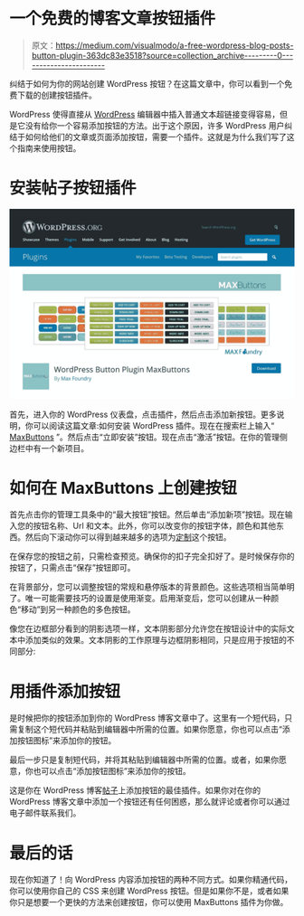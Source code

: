 # 一个免费的博客文章按钮插件

> 原文：<https://medium.com/visualmodo/a-free-wordpress-blog-posts-button-plugin-363dc83e3518?source=collection_archive---------0----------------------->

纠结于如何为你的网站创建 WordPress 按钮？在这篇文章中，你可以看到一个免费下载的创建按钮插件。

WordPress 使得直接从 [WordPress](https://visualmodo.com/wordpress-themes/) 编辑器中插入普通文本超链接变得容易，但是它没有给你一个容易添加按钮的方法。出于这个原因，许多 WordPress 用户纠结于如何给他们的文章或页面添加按钮，需要一个插件。这就是为什么我们写了这个指南来使用按钮。

# 安装帖子按钮插件

![](img/6cee8a399630a57061f5b484704e9fee.png)

首先，进入你的 WordPress 仪表盘，点击插件，然后点击添加新按钮。更多说明，你可以阅读这篇文章:如何安装 WordPress 插件。现在在搜索栏上输入“ [MaxButtons](https://wordpress.org/plugins/maxbuttons/) ”。然后点击“立即安装”按钮。现在点击“激活”按钮。在你的管理侧边栏中有一个新项目。

# 如何在 MaxButtons 上创建按钮

首先点击你的管理工具条中的“最大按钮”按钮。然后单击“添加新项”按钮。现在输入您的按钮名称、Url 和文本。此外，你可以改变你的按钮字体，颜色和其他东西。然后向下滚动你可以得到越来越多的选项为[定制](https://visualmodo.com/blog/)这个按钮。

在保存您的按钮之前，只需检查预览。确保你的扣子完全扣好了。是时候保存你的按钮了，只需点击“保存”按钮即可。

在背景部分，您可以调整按钮的常规和悬停版本的背景颜色。这些选项相当简单明了。唯一可能需要技巧的设置是使用渐变。启用渐变后，您可以创建从一种颜色“移动”到另一种颜色的多色按钮。

像您在边框部分看到的阴影选项一样，文本阴影部分允许您在按钮设计中的实际文本中添加类似的效果。文本阴影的工作原理与边框阴影相同，只是应用于按钮的不同部分:

# 用插件添加按钮

是时候把你的按钮添加到你的 WordPress 博客文章中了。这里有一个短代码，只需复制这个短代码并粘贴到编辑器中所需的位置。如果你愿意，你也可以点击“添加按钮图标”来添加你的按钮。

最后一步只是复制短代码，并将其粘贴到编辑器中所需的位置。或者，如果你愿意，你也可以点击“添加按钮图标”来添加你的按钮。

这是你在 WordPress 博客[帖子](https://awards.visualmodo.com/)上添加按钮的最佳插件。如果你对在你的 WordPress 博客文章中添加一个按钮还有任何困惑，那么就评论或者你可以通过电子邮件联系我们。

# 最后的话

现在你知道了！向 WordPress 内容添加按钮的两种不同方式。如果你精通代码，你可以使用你自己的 CSS 来创建 WordPress 按钮。但是如果你不是，或者如果你只是想要一个更快的方法来创建按钮，你可以使用 MaxButtons 插件为你做。